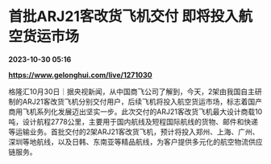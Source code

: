# 首批ARJ21客改货飞机交付 即将投入航空货运市场

**2023-10-30 05:16**

**https://www.gelonghui.com/live/1271030**

格隆汇10月30日｜据央视新闻，从中国商飞公司了解到，今天，2架由我国自主研制的ARJ21客改货飞机分别交付用户，后续飞机将投入航空货运市场，标志着国产商用飞机系列化发展迈出坚实一步。此次交付的ARJ21客改货飞机最大设计商载10吨，设计航程2778公里，主要用于国内航线及短程国际航线的货物、邮件和快递等运输业务。首批交付的2架ARJ21客改货飞机，预计将投入郑州、上海、广州、深圳等地航线，以及日韩、东南亚等精品航线，为客户提供多元化的航空物流供应链服务。
